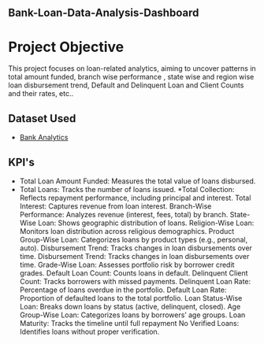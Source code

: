 ## Bank-Loan-Data-Analysis-Dashboard
# Project Objective
This project focuses on loan-related analytics, aiming to uncover patterns in total amount funded, branch wise performance , state wise and region wise loan disbursement trend, Default and Delinquent Loan and Client Counts and their rates, etc..

## Dataset Used
* <a href=https://github.com/AkshayTandale/Data-Analysis-Dashboard/blob/main/Dataset/Bank%20Data%20Analystics.xlsx>Bank Analytics<a>

## KPI's
* Total Loan Amount Funded: Measures the total value of loans disbursed.
* Total Loans: Tracks the number of loans issued.
*Total Collection: Reflects repayment performance, including principal and interest.
Total Interest: Captures revenue from loan interest.
Branch-Wise Performance: Analyzes revenue (interest, fees, total) by branch.
State-Wise Loan: Shows geographic distribution of loans.
Religion-Wise Loan: Monitors loan distribution across religious demographics.
Product Group-Wise Loan: Categorizes loans by product types (e.g., personal, auto).
Disbursement Trend: Tracks changes in loan disbursements over time.
Disbursement Trend: Tracks changes in loan disbursements over time.
Grade-Wise Loan: Assesses portfolio risk by borrower credit grades.
Default Loan Count: Counts loans in default.
Delinquent Client Count: Tracks borrowers with missed payments.
Delinquent Loan Rate: Percentage of loans overdue in the portfolio.
Default Loan Rate: Proportion of defaulted loans to the total portfolio.
Loan Status-Wise Loan: Breaks down loans by status (active, delinquent, closed).
Age Group-Wise Loan: Categorizes loans by borrowers’ age groups.
Loan Maturity: Tracks the timeline until full repayment 
No Verified Loans: Identifies loans without proper verification.
